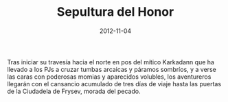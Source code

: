 ﻿---
title: Sepultura del Honor
summary:  Sepultura del Honor es la segunda parte de la campaña titulada “El Valle del Dios Astado” para La Marca del Este. En esta ocasión la mayor parte de la acción tendrá lugar en la Ciudadela de Frysev, fortaleza inventada por el autor que fue añadida al Canon del Códex de la Marca.

authors:
  - Luis Felipe García
date: 2012-11-04
type: post
categories:
- Comunidad
tags:
- El Valle del Dios Astado
- Campaña
- Urbano
minlevels: "3"
maxlevels: "4"
prices: gratis
session: "3"
mincharacters: "3"
maxcharacters: "4"
eval:  no oficial
cover: "sepultura-del-honor.jpg"
download: "sepultura-del-honor.pdf"
moreinfo: "https://criptabajoeltorreon.wordpress.com/2012/03/22/la-marca-del-este-el-valle-del-dios-astado-ii-sepultura-del-honor/"
license: "OGL"
draft: false

---

Tras iniciar su travesía hacia el norte en pos del mítico Karkadann que ha llevado a los PJs a cruzar tumbas arcaicas y páramos sombríos, y a verse las caras con poderosas momias y aparecidos volubles, los aventureros llegarán con el cansancio acumulado de tres días de viaje hasta las puertas de la Ciudadela de Frysev, morada del pecado.